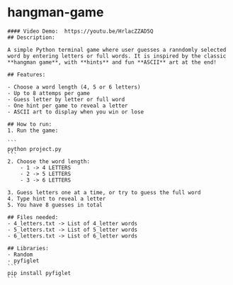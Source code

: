 # hangman-game
    #### Video Demo:  https://youtu.be/HrlacZZAD5Q
    ## Description:

    A simple Python terminal game where user guesses a ranndomly selected word by entering letters or full words. It is inspired by the classic **hangman game**, with **hints** and fun **ASCII** art at the end!

    ## Features:

    - Choose a word length (4, 5 or 6 letters)
    - Up to 8 attemps per game
    - Guess letter by letter or full word
    - One hint per game to reveal a letter
    - ASCII art to display when you win or lose

    ## How to run:
    1. Run the game:

    ```
    python project.py
    ```
    2. Choose the word length:
        - 1 -> 4 LETTERS
        - 2 -> 5 LETTERS
        - 3 -> 6 LETTERS

    3. Guess letters one at a time, or try to guess the full word
    4. Type hint to reveal a letter
    5. You have 8 guesses in total

    ## Files needed:
    - 4_letters.txt -> List of 4_letter words 
    - 5_letters.txt -> List of 5_letter words 
    - 6_letters.txt -> List of 6_letter words 
        
    ## Libraries:
    - Random
    - pyfiglet
    ```
    pip install pyfiglet
    ```
